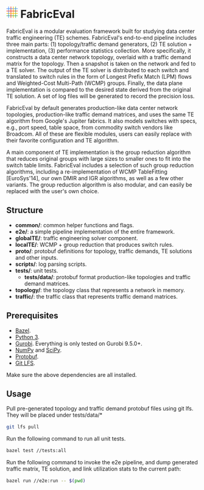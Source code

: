 # <img src="./FabricEval-logo.svg" width="30"> FabricEval
FabricEval is a modular evaluation framework built for studying data center
traffic engineering (TE) schemes. FabricEval's end-to-end pipeline includes
three main parts: (1) topology/traffic demand generators, (2) TE solution + implementation,
(3) performance statistics collection.
More specifically, it constructs a data center network topology, overlaid with
a traffic demand matrix for the topology. Then a snapshot is taken on the network
and fed to a TE solver. The output of the TE solver is distributed to each switch
and translated to switch rules in the form of Longest Prefix Match (LPM) flows
and Weighted-Cost Multi-Path (WCMP) groups. Finally, the data plane implementation
is compared to the desired state derived from the original TE solution. A set of
log files will be generated to record the precision loss.

FabricEval by default generates production-like data center network topologies,
production-like traffic demand matrices, and uses the same TE algorithm from
Google's Jupiter fabrics. It also models switches with specs, e.g., port speed,
table space, from commodity switch vendors like Broadcom. All of these are
flexible modules, users can easily replace with their favorite configuration and
TE algorithm.

A main component of TE implementation is the group reduction algorithm that
reduces original groups with large sizes to smaller ones to fit into the switch
table limits. FabricEval includes a selection of such group reduction algorithms,
including a re-implementation of WCMP TableFitting \[EuroSys'14\], our own DMIR
and IGR algorithms, as well as a few other variants. The group reduction algorithm
is also modular, and can easily be replaced with the user's own choice.

## Structure
* **common/**: common helper functions and flags.
* **e2e/**: a simple pipeline implementation of the entire framework.
* **globalTE/**: traffic engineering solver component.
* **localTE/**: WCMP + group reduction that produces switch rules.
* **proto/**: protobuf definitions for topology, traffic demands, TE solutions and other inputs.
* **scripts/**: log parsing scripts.
* **tests/**: unit tests.
  * **tests/data/**: protobuf format production-like topologies and traffic demand matrices.
* **topology/**: the topology class that represents a network in memory.
* **traffic/**: the traffic class that represents traffic demand matrices.

## Prerequisites
* [Bazel](https://docs.bazel.build/install.html).
* [Python 3](https://www.python.org/downloads/).
* [Gurobi](https://www.gurobi.com/). Everything is only tested on Gurobi 9.5.0+.
* [NumPy](https://numpy.org/) and [SciPy](https://scipy.org/).
* [Protobuf](https://developers.google.com/protocol-buffers).
* [Git LFS](https://git-lfs.com/).

Make sure the above dependencies are all installed.

## Usage
Pull pre-generated topology and traffic demand protobuf files using git lfs. They will be placed under tests/data/*
```bash
git lfs pull
```
Run the following command to run all unit tests.
```bash
bazel test //tests:all
```
Run the following command to invoke the e2e pipeline, and dump generated traffic matrix,
TE solution, and link utilization stats to the current path:
```bash
bazel run //e2e:run -- $(pwd)
```
